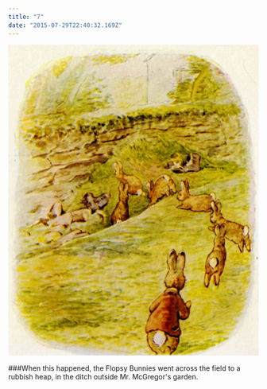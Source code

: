 ```yaml
---
title: "7"
date: "2015-07-29T22:40:32.169Z"
---
```


![Punky Dunk, gold fish, bird ](./08.jpg)

###When this happened, the Flopsy Bunnies went across the field to a rubbish heap, in the ditch outside Mr. McGregor's garden.